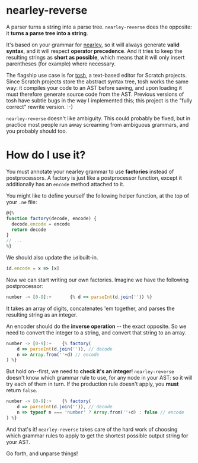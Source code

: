 nearley-reverse
===============

A parser turns a string into a parse tree. `nearley-reverse` does the opposite: it **turns a parse tree into a string**.

It's based on your grammar for [nearley](https://nearley.js.org), so it will always generate **valid syntax**, and it will respect **operator precedence**. And it tries to keep the resulting strings as **short as possible**, which means that it will only insert parentheses (for example) where necessary.

The flagship use case is for [tosh](https://tosh.tjvr.org/), a text-based editor for Scratch projects. Since Scratch projects store the abstract syntax tree, tosh works the same way: it compiles your code to an AST before saving, and upon loading it must therefore generate source code from the AST. Previous versions of tosh have subtle bugs in the way I implemented this; this project is the "fully correct" rewrite version. :-)

`nearley-reverse` doesn't like ambiguity. This could probably be fixed, but in practice most people run away screaming from ambiguous grammars, and you probably should too.


How do I use it?
================

You must annotate your nearley grammar to use **factories** instead of postprocessors. A factory is just like a postprocessor function, except it additionally has an `encode` method attached to it.

You might like to define yourself the following helper function, at the top of your `.ne` file:

```js
@{%
function factory(decode, encode) {
  decode.encode = encode
  return decode
}
// ...
%}
```

We should also update the `id` built-in.

```js
id.encode = x => [x]
```

Now we can start writing our own factories. Imagine we have the following postprocessor:

```js
number -> [0-9]:+       {% d => parseInt(d.join('')) %}
```

It takes an array of digits, concatenates 'em together, and parses the resulting string as an integer.

An encoder should do the **inverse operation** -- the exact opposite. So we need to convert the integer to a string, and convert that string to an array.

```js
number -> [0-9]:+    {% factory(
    d => parseInt(d.join('')), // decode
    n => Array.from(''+d) // encode
) %}
```

But hold on--first, we need to **check it's an integer**! `nearley-reverse` doesn't know which grammar rule to use, for any node in your AST: so it will try each of them in turn. If the production rule doesn't apply, you **must** return `false`.

```js
number -> [0-9]:+    {% factory(
    d => parseInt(d.join('')), // decode
    n => typeof n === 'number' ? Array.from(''+d) : false // encode
) %}
```

And that's it! `nearley-reverse` takes care of the hard work of choosing which grammar rules to apply to get the shortest possible output string for your AST.

Go forth, and unparse things!

